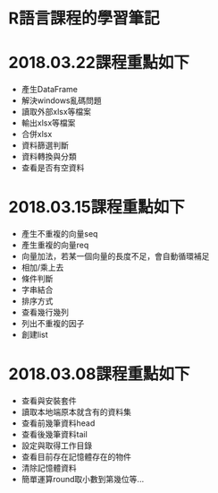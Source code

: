 
# R語言課程的學習筆記


# 2018.03.22課程重點如下
* 產生DataFrame
* 解決windows亂碼問題
* 讀取外部xlsx等檔案
* 輸出xlsx等檔案
* 合併xlsx
* 資料篩選判斷
* 資料轉換與分類
* 查看是否有空資料


# 2018.03.15課程重點如下
* 產生不重複的向量seq
* 產生重複的向量req
* 向量加法，若某一個向量的長度不足，會自動循環補足
* 相加/乘上去
* 條件判斷
* 字串結合
* 排序方式
* 查看幾行幾列
* 列出不重複的因子
* 創建list


# 2018.03.08課程重點如下
* 查看與安裝套件
* 讀取本地端原本就含有的資料集
* 查看前幾筆資料head
* 查看後幾筆資料tail
* 設定與取得工作目錄
* 查看目前存在記憶體存在的物件
* 清除記憶體資料
* 簡單運算round取小數到第幾位等...




